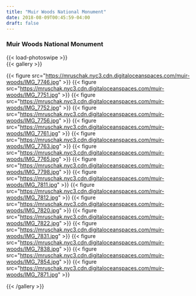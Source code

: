 ```yaml
---
title: "Muir Woods National Monument"
date: 2018-08-09T00:45:59-04:00
draft: false
---
```


### Muir Woods National Monument

{{< load-photoswipe >}}  
{{< gallery >}}

{{< figure src="https://mruschak.nyc3.cdn.digitaloceanspaces.com/muir-woods/IMG_7746.jpg" >}}
{{< figure src="https://mruschak.nyc3.cdn.digitaloceanspaces.com/muir-woods/IMG_7751.jpg" >}}
{{< figure src="https://mruschak.nyc3.cdn.digitaloceanspaces.com/muir-woods/IMG_7752.jpg" >}}
{{< figure src="https://mruschak.nyc3.cdn.digitaloceanspaces.com/muir-woods/IMG_7756.jpg" >}}
{{< figure src="https://mruschak.nyc3.cdn.digitaloceanspaces.com/muir-woods/IMG_7761.jpg" >}}
{{< figure src="https://mruschak.nyc3.cdn.digitaloceanspaces.com/muir-woods/IMG_7763.jpg" >}}
{{< figure src="https://mruschak.nyc3.cdn.digitaloceanspaces.com/muir-woods/IMG_7765.jpg" >}}
{{< figure src="https://mruschak.nyc3.cdn.digitaloceanspaces.com/muir-woods/IMG_7798.jpg" >}}
{{< figure src="https://mruschak.nyc3.cdn.digitaloceanspaces.com/muir-woods/IMG_7811.jpg" >}}
{{< figure src="https://mruschak.nyc3.cdn.digitaloceanspaces.com/muir-woods/IMG_7812.jpg" >}}
{{< figure src="https://mruschak.nyc3.cdn.digitaloceanspaces.com/muir-woods/IMG_7820.jpg" >}}
{{< figure src="https://mruschak.nyc3.cdn.digitaloceanspaces.com/muir-woods/IMG_7822.jpg" >}}
{{< figure src="https://mruschak.nyc3.cdn.digitaloceanspaces.com/muir-woods/IMG_7831.jpg" >}}
{{< figure src="https://mruschak.nyc3.cdn.digitaloceanspaces.com/muir-woods/IMG_7838.jpg" >}}
{{< figure src="https://mruschak.nyc3.cdn.digitaloceanspaces.com/muir-woods/IMG_7854.jpg" >}}
{{< figure src="https://mruschak.nyc3.cdn.digitaloceanspaces.com/muir-woods/IMG_7871.jpg" >}}

{{< /gallery >}}


